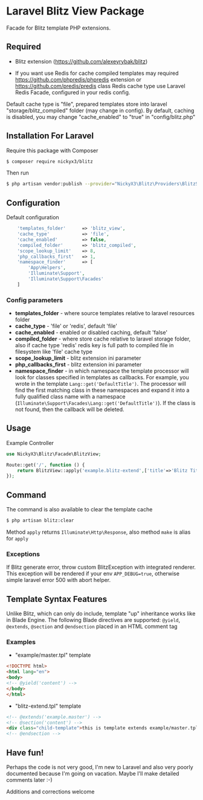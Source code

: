 # Laravel Blitz View Package
Facade for Blitz template PHP extensions.

## Required
- Blitz extension (https://github.com/alexeyrybak/blitz)
  
- If you want use Redis for cache compiled templates may required https://github.com/phpredis/phpredis extension or https://github.com/predis/predis class
  Redis cache type use Laravel Redis Facade, configured in your redis config.

Default cache type is "file", prepared templates store into laravel "storage/blitz_compiled" folder (may change in config).
By default, caching is disabled, you may change "cache_enabled" to "true" in "config/blitz.php" 

## Installation For Laravel
Require this package with Composer
```bash
$ composer require nickyx3/blitz
```
Then run
```bash
$ php artisan vendor:publish --provider="NickyX3\Blitz\Providers\BlitzServiceProvider"
```

## Configuration
Default configuration
```php
    'templates_folder'      => 'blitz_view',
    'cache_type'            => 'file',
    'cache_enabled'         => false,
    'compiled_folder'       => 'blitz_compiled',
    'scope_lookup_limit'    => 8,
    'php_callbacks_first'   => 1,
    'namespace_finder'      => [
        'App\Helpers',
        'Illuminate\Support',
        'Illuminate\Support\Facades'
    ]
```

### Config parameters
- **templates_folder** - where source templates relative to laravel resources folder
- **cache_type** - 'file' or 'redis', default 'file'
- **cache_enabled** - enabled or disabled caching, default 'false'
- **compiled_folder** - where store cache relative to laravel storage folder, also if cache type 'redis' redis key 
  is full path to compiled file in filesystem like 'file' cache type
- **scope_lookup_limit** - blitz extension ini parameter
- **php_callbacks_first** - blitz extension ini parameter
- **namespace_finder** - in which namespace the template processor will look for classes specified in templates as callbacks.
  For example, you wrote in the template ```Lang::get('DefaultTitle')```. The processor will find the first matching class in these 
  namespaces and expand it into a fully qualified class name with a namespace (```Illuminate\Support\Facades\Lang::get('DefaultTitle')```). 
  If the class is not found, then the callback will be deleted.

## Usage
Example Controller
```php
use NickyX3\Blitz\Facade\BlitzView;

Route::get('/', function () {
    return BlitzView::apply('example.blitz-extend',['title'=>'Blitz Title']);
});
```

## Command
The command is also available to clear the template cache
```bash
$ php artisan blitz:clear
```

Method ```apply``` returns ```Illuminate\Http\Response```, also method ```make``` is alias for ```apply```

### Exceptions
If Blitz generate error, throw custom BlitzException with integrated renderer.
This exception will be rendered if your env ```APP_DEBUG=true```, otherwise simple laravel error 500 with abort helper.

## Template Syntax Features
Unlike Blitz, which can only do include, template "up" inheritance works like in Blade Engine. 
The following Blade directives are supported: ```@yield```, ```@extends```, ```@section``` and ```@endsection``` placed in an HTML comment tag

### Examples
- "example/master.tpl" template
```html
<!DOCTYPE html>
<html lang="en">
<body>
<!-- @yield('content') -->
</body>
</html>
``` 
- "blitz-extend.tpl" template
```html
<!-- @extends('example.master') -->
<!-- @section('content') -->
<div class="child-template">this is template extends example/master.tpl</div>
<!-- @endsection -->
```

## Have fun!

Perhaps the code is not very good, I'm new to Laravel and also very poorly documented because I'm going on vacation. Maybe I'll make detailed comments later :-)

Additions and corrections welcome
